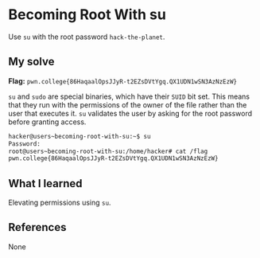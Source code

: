 # Becoming Root With su
Use `su` with the root password `hack-the-planet`.

## My solve
**Flag:** `pwn.college{86HaqaalOpsJJyR-t2EZsDVtYgq.QX1UDN1wSN3AzNzEzW}`

`su` and `sudo` are special binaries, which have their `SUID` bit set. This means that they run with the permissions of the owner of the file rather than the user that executes it.
`su` validates the user by asking for the root password before granting access.

```bash
hacker@users~becoming-root-with-su:~$ su
Password: 
root@users~becoming-root-with-su:/home/hacker# cat /flag 
pwn.college{86HaqaalOpsJJyR-t2EZsDVtYgq.QX1UDN1wSN3AzNzEzW}
```

## What I learned
Elevating permissions using `su`.

## References 
None